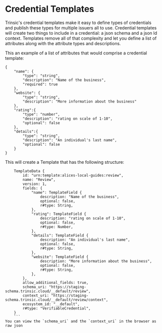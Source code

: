 # Credential Templates
Trinsic's credential templates make it easy to define types of credentials and publish these types for multiple issuers all to use. Credential templates will create two things to include in a credential: a json schema and a json ld context. Templates remove all of that complexity and let you define a list of attributes along with the attribute types and descriptions. 

This an example of a list of attributes that would comprise a credential template: 

```
{
    "name": {
        "type": "string",
        "description": "Name of the business",
        "required": true
    },
    "website": {
        "type": "string",
        "description": "More information about the business"
    },
    "rating":{
        "type": "number",
        "description": "rating on scale of 1-10",
        "optional": false
    },
    "details":{
        "type": "string",
        "description": "An individual's last name",
        "optional": false
    }
}
```

This will create a Template that has the following structure:
```
    TemplateData {
        id: "urn:template:alices-local-guides:review",
        name: "Review",
        version: 1,
        fields: {
            "name": TemplateField {
                description: "Name of the business",
                optional: false,
                r#type: String,
            },
            "rating": TemplateField {
                description: "rating on scale of 1-10",
                optional: false,
                r#type: Number,
            },
            "details": TemplateField {
                description: "An individual's last name",
                optional: false,
                r#type: String,
            },
            "website": TemplateField {
                description: "More information about the business",
                optional: false,
                r#type: String,
            },
        },
        allow_additional_fields: true,
        schema_uri: "https://staging-schema.trinsic.cloud/__default/review",
        context_uri: "https://staging-schema.trinsic.cloud/__default/review/context",
        ecosystem_id: "__default",
        r#type: "VerifiableCredential",
    }
    ```
You can view the `schema_uri` and the `context_uri` in the browser as raw json

